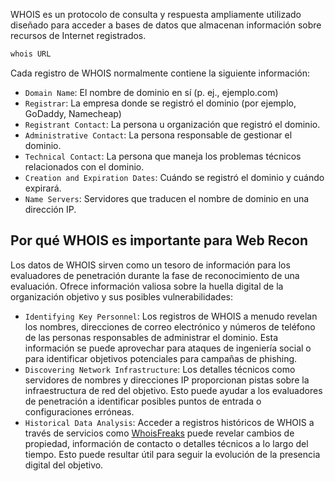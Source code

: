 WHOIS es un protocolo de consulta y respuesta ampliamente utilizado diseñado para acceder a bases de datos que almacenan información sobre recursos de Internet registrados.

```js
whois URL
```

Cada registro de WHOIS normalmente contiene la siguiente información:
- `Domain Name`: El nombre de dominio en sí (p. ej., ejemplo.com)
- `Registrar`: La empresa donde se registró el dominio (por ejemplo, GoDaddy, Namecheap)
- `Registrant Contact`: La persona u organización que registró el dominio.
- `Administrative Contact`: La persona responsable de gestionar el dominio.
- `Technical Contact`: La persona que maneja los problemas técnicos relacionados con el dominio.
- `Creation and Expiration Dates`: Cuándo se registró el dominio y cuándo expirará.
- `Name Servers`: Servidores que traducen el nombre de dominio en una dirección IP.

## Por qué WHOIS es importante para Web Recon
Los datos de WHOIS sirven como un tesoro de información para los evaluadores de penetración durante la fase de reconocimiento de una evaluación. Ofrece información valiosa sobre la huella digital de la organización objetivo y sus posibles vulnerabilidades:
- `Identifying Key Personnel`: Los registros de WHOIS a menudo revelan los nombres, direcciones de correo electrónico y números de teléfono de las personas responsables de administrar el dominio. Esta información se puede aprovechar para ataques de ingeniería social o para identificar objetivos potenciales para campañas de phishing.
- `Discovering Network Infrastructure`: Los detalles técnicos como servidores de nombres y direcciones IP proporcionan pistas sobre la infraestructura de red del objetivo. Esto puede ayudar a los evaluadores de penetración a identificar posibles puntos de entrada o configuraciones erróneas.
- `Historical Data Analysis`: Acceder a registros históricos de WHOIS a través de servicios como [WhoisFreaks](https://whoisfreaks.com/) puede revelar cambios de propiedad, información de contacto o detalles técnicos a lo largo del tiempo. Esto puede resultar útil para seguir la evolución de la presencia digital del objetivo.